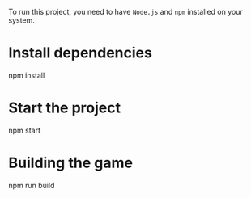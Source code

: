 To run this project, you need to have `Node.js` and `npm` installed on your system.

# Install dependencies
npm install

# Start the project
npm start

# Building the game
npm run build

